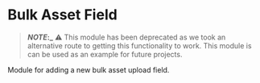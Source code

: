 # Bulk Asset Field

> **_NOTE_:_** ⚠️ This module has been deprecated as we took an alternative route to getting this functionality to work. This module is can be used as an example for future projects.

Module for adding a new bulk asset upload field.
